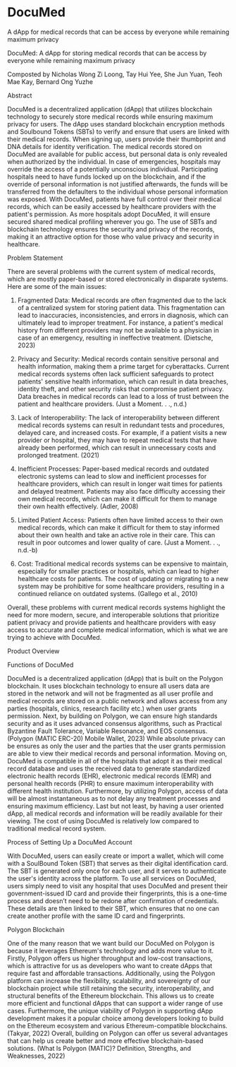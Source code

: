 # DocuMed
A dApp for medical records that can be access by everyone while remaining maximum privacy

 
DocuMed: A dApp for storing medical records that can be access by everyone while remaining maximum privacy

Composted by
Nicholas Wong Zi Loong, Tay Hui Yee, She Jun Yuan, Teoh Mae Kay, Bernard Ong Yuzhe

Abstract

DocuMed is a decentralized application (dApp) that utilizes blockchain technology to securely store medical records while ensuring maximum privacy for users. The dApp uses standard blockchain encryption methods and Soulbound Tokens (SBTs) to verify and ensure that users are linked with their medical records. When signing up, users provide their thumbprint and DNA details for identity verification. The medical records stored on DocuMed are available for public access, but personal data is only revealed when authorized by the individual. In case of emergencies, hospitals may override the access of a potentially unconscious individual. Participating hospitals need to have funds locked up on the blockchain, and if the override of personal information is not justified afterwards, the funds will be transferred from the defaulters to the individual whose personal information was exposed. With DocuMed, patients have full control over their medical records, which can be easily accessed by healthcare providers with the patient's permission. As more hospitals adopt DocuMed, it will ensure secured shared medical profiling wherever you go. The use of SBTs and blockchain technology ensures the security and privacy of the records, making it an attractive option for those who value privacy and security in healthcare. 

Problem Statement

There are several problems with the current system of medical records, which are mostly paper-based or stored electronically in disparate systems. Here are some of the main issues:

1.	Fragmented Data: Medical records are often fragmented due to the lack of a centralized system for storing patient data. This fragmentation can lead to inaccuracies, inconsistencies, and errors in diagnosis, which can ultimately lead to improper treatment. For instance, a patient's medical history from different providers may not be available to a physician in case of an emergency, resulting in ineffective treatment. (Dietsche, 2023)

2.	Privacy and Security: Medical records contain sensitive personal and health information, making them a prime target for cyberattacks. Current medical records systems often lack sufficient safeguards to protect patients' sensitive health information, which can result in data breaches, identity theft, and other security risks that compromise patient privacy. Data breaches in medical records can lead to a loss of trust between the patient and healthcare providers. (Just a Moment. . ., n.d.)

3.	Lack of Interoperability: The lack of interoperability between different medical records systems can result in redundant tests and procedures, delayed care, and increased costs. For example, if a patient visits a new provider or hospital, they may have to repeat medical tests that have already been performed, which can result in unnecessary costs and prolonged treatment. (2021)

4.	Inefficient Processes: Paper-based medical records and outdated electronic systems can lead to slow and inefficient processes for healthcare providers, which can result in longer wait times for patients and delayed treatment. Patients may also face difficulty accessing their own medical records, which can make it difficult for them to manage their own health effectively. (Adler, 2008)

5.	Limited Patient Access: Patients often have limited access to their own medical records, which can make it difficult for them to stay informed about their own health and take an active role in their care. This can result in poor outcomes and lower quality of care. (Just a Moment. . ., n.d.-b)

6.	Cost: Traditional medical records systems can be expensive to maintain, especially for smaller practices or hospitals, which can lead to higher healthcare costs for patients. The cost of updating or migrating to a new system may be prohibitive for some healthcare providers, resulting in a continued reliance on outdated systems. (Gallego et al., 2010)


Overall, these problems with current medical records systems highlight the need for more modern, secure, and interoperable solutions that prioritize patient privacy and provide patients and healthcare providers with easy access to accurate and complete medical information, which is what we are trying to achieve with DocuMed.

Product Overview

Functions of DocuMed

DocuMed is a decentralized application (dApp) that is built on the Polygon blockchain. It uses blockchain technology to ensure all users data are stored in the network and will not be fragmented as all user profile and medical records are stored on a public network and allows access from any parties (hospitals, clinics, research facility etc.) when user grants permission. Next, by building on Polygon, we can ensure high standards security and as it uses advanced consensus algorithms, such as Practical Byzantine Fault Tolerance, Variable Resonance, and EOS consensus. (Polygon (MATIC ERC-20) Mobile Wallet, 2023) While absolute privacy can be ensures as only the user and the parties that the user grants permission are able to view their medical records and personal information. Moving on, DocuMed is compatible in all of the hospitals that adopt it as their medical record database and uses the received data to generate standardized electronic health records (EHR), electronic medical records (EMR) and personal health records (PHR) to ensure maximum interoperability with different health institution. Furthermore, by utilizing Polygon, access of data will be almost instantaneous as to not delay any treatment processes and ensuring maximum efficiency. Last but not least, by having a user oriented dApp, all medical records and information will be readily available for their viewing. The cost of using DocuMed is relatively low compared to traditional medical record system.

Process of Setting Up a DocuMed Account

With DocuMed, users can easily create or import a wallet, which will come with a SoulBound Token (SBT) that serves as their digital identification card. The SBT is generated only once for each user, and it serves to authenticate the user's identity across the platform. To use all services on DocuMed, users simply need to visit any hospital that uses DocuMed and present their government-issued ID card and provide their fingerprints, this is a one-time process and doesn’t need to be redone after confirmation of credentials. These details are then linked to their SBT, which ensures that no one can create another profile with the same ID card and fingerprints.

Polygon Blockchain

One of the many reason that we want build our DocuMed on Polygon is because it leverages Ethereum's technology and adds more value to it. Firstly, Polygon offers us higher throughput and low-cost transactions, which is attractive for us as developers who want to create dApps that require fast and affordable transactions. Additionally, using the Polygon platform can increase the flexibility, scalability, and sovereignty of our blockchain project while still retaining the security, interoperability, and structural benefits of the Ethereum blockchain. This allows us to create more efficient and functional dApps that can support a wider range of use cases. Furthermore, the unique viability of Polygon in supporting dApp development makes it a popular choice among developers looking to build on the Ethereum ecosystem and various Ethereum-compatible blockchains. (Takyar, 2022) Overall, building on Polygon can offer us several advantages that can help us create better and more effective blockchain-based solutions. (What Is Polygon (MATIC)? Definition, Strengths, and Weaknesses, 2022) 


